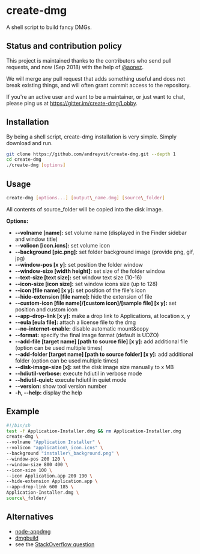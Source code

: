 create-dmg
==========

A shell script to build fancy DMGs.  


Status and contribution policy
------------------------------

This project is maintained thanks to the contributors who send pull requests, and now (Sep 2018) with the help of [@aonez](https://github.com/aonez).

We will merge any pull request that adds something useful and does not break existing things, and will often grant commit access to the repository.

If you're an active user and want to be a maintainer, or just want to chat, please ping us at https://gitter.im/create-dmg/Lobby.
  
  
Installation
------------
  
By being a shell script, create-dmg installation is very simple. Simply download and run.

```sh
git clone https://github.com/andreyvit/create-dmg.git --depth 1
cd create-dmg  
./create-dmg [options]  
```
  
Usage
-----
 
```sh
create-dmg [options...] [output\_name.dmg] [source\_folder]  
```

All contents of source\_folder will be copied into the disk image.  
  
**Options:**  
  
*   **--volname [name]:** set volume name (displayed in the Finder sidebar and window title)  
*   **--volicon [icon.icns]:** set volume icon    
*   **--background [pic.png]:** set folder background image (provide png, gif, jpg)    
*   **--window-pos [x y]:** set position the folder window    
*   **--window-size [width height]:** set size of the folder window    
*   **--text-size [text size]:** set window text size (10-16)    
*   **--icon-size [icon size]:** set window icons size (up to 128)    
*   **--icon [file name] [x y]:** set position of the file's icon    
*   **--hide-extension [file name]:** hide the extension of file    
*   **--custom-icon [file name]/[custom icon]/[sample file] [x y]:** set position and custom icon    
*   **--app-drop-link [x y]:** make a drop link to Applications, at location x, y    
*   **--eula [eula file]:** attach a license file to the dmg    
*   **--no-internet-enable:** disable automatic mount&copy    
*   **--format:** specify the final image format (default is UDZO)
*   **--add-file [target name] [path to source file] [x y]:** add additional file (option can be used multiple times)    
*   **--add-folder [target name] [path to source folder] [x y]:** add additional folder (option can be used multiple times)    
*   **--disk-image-size [x]:** set the disk image size manually to x MB    
*   **--hdiutil-verbose:** execute hdiutil in verbose mode    
*   **--hdiutil-quiet:** execute hdiutil in quiet mode 
*   **--version:** show tool version number    
*   **-h, --help:** display the help  
  
  
Example
-------

```sh
#!/bin/sh  
test -f Application-Installer.dmg && rm Application-Installer.dmg  
create-dmg \  
--volname "Application Installer" \  
--volicon "application\_icon.icns" \  
--background "installer\_background.png" \  
--window-pos 200 120 \  
--window-size 800 400 \  
--icon-size 100 \  
--icon Application.app 200 190 \  
--hide-extension Application.app \  
--app-drop-link 600 185 \  
Application-Installer.dmg \  
source\_folder/  
```

Alternatives
------------

* [node-appdmg](https://github.com/LinusU/node-appdmg)
* [dmgbuild](https://pypi.python.org/pypi/dmgbuild)
* see the [StackOverflow question](http://stackoverflow.com/questions/96882/how-do-i-create-a-nice-looking-dmg-for-mac-os-x-using-command-line-tools)
